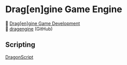 # Drag[en]gine Game Engine

:link: [Drag[en]gine Game Development](https://dragondreams.ch/?page_id=71)  
:link: [dragengine](https://github.com/LordOfDragons/dragengine) (GitHub)

## Scripting

[DragonScript](https://github.com/LordOfDragons/dragonscript)
